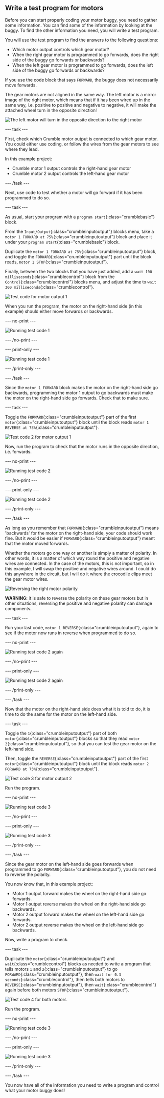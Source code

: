 ## Write a test program for motors

Before you can start properly coding your motor buggy, you need to gather some information. You can find some of the information by looking at the buggy. To find the other information you need, you will write a test program.

You will use the test program to find the answers to the following questions:
+ Which motor output controls which gear motor?
+ When the right gear motor is programmed to go forwards, does the right side of the buggy go forwards or backwards?
+ When the left gear motor is programmed to go forwards, does the left side of the buggy go forwards or backwards?

If you use the code block that says `FORWARD`, the buggy does not necessarily move forwards.

The gear motors are not aligned in the same way. The left motor is a mirror image of the right motor, which means that if it has been wired up in the same way, i.e. positive to positive and negative to negative, it will make the attached wheel turn in the opposite direction!

![The left motor will turn in the opposite direction to the right motor](images/testCode_mirroredMotors-01.png)

--- task ---

First, check which Crumble motor output is connected to which gear motor. You could either use coding, or follow the wires from the gear motors to see where they lead.

In this example project:
+ Crumble motor 1 output controls the right-hand gear motor
+ Crumble motor 2 output controls the left-hand gear motor

--- /task ---

Next, use code to test whether a motor will go forward if it has been programmed to do so.

--- task ---

As usual, start your program with a `program start`{:class="crumblebasic"} block.

From the `Input/Output`{:class="crumbleinputoutput"} blocks menu, take a `motor 1 FORWARD at 75%`{:class="crumbleinputoutput"} block and place it under your `program start`{:class="crumblebasic"} block.

Duplicate the `motor 1 FORWARD at 75%`{:class="crumbleinputoutput"} block, and toggle the `FORWARD`{:class="crumbleinputoutput"} part until the block reads, `motor 1 STOP`{:class="crumbleinputoutput"}.

Finally, between the two blocks that you have just added, add a `wait 100 milliseconds`{:class="crumblecontrol"} block from the `Control`{:class="crumblecontrol"} blocks menu, and adjust the time to `wait 300 milliseconds`{:class="crumblecontrol"}.

![Test code for motor output 1](images/testCode_testCode1.png)

When you run the program, the motor on the right-hand side (in this example) should either move forwards or backwards.

--- no-print ---

![Running test code 1](images/testCode_runningTestCode1.gif)

--- /no-print ---

--- print-only ---

![Running test code 1](images/testCode_runningTestCode1.png)

--- /print-only ---

--- /task ---

Since the `motor 1 FORWARD` block makes the motor on the right-hand side go backwards, programming the motor 1 output to go backwards must make the motor on the right-hand side go forwards. Check that to make sure.

--- task ---

Toggle the `FORWARD`{:class="crumbleinputoutput"} part of the first `motor`{:class="crumbleinputoutput"} block until the block reads `motor 1 REVERSE at 75%`{:class="crumbleinputoutput"}.

![Test code 2 for motor output 1](images/testCode_testCode2.png)

Now, run the program to check that the motor runs in the opposite direction, i.e. forwards.

--- no-print ---

![Running test code 2](images/testCode_runningTestCode2.gif)

--- /no-print ---

--- print-only ---

![Running test code 2](images/testCode_runningTestCode2.png)

--- /print-only ---

--- /task ---

As long as you remember that `FORWARD`{:class="crumbleinputoutput"} means 'backwards' for the motor on the right-hand side, your code should work fine. But it would be easier if `FORWARD`{:class="crumbleinputoutput"} meant that the motor moved forwards.

Whether the motors go one way or another is simply a matter of polarity. In other words, it is a matter of which way round the positive and negative wires are connected. In the case of the motors, this is not important, so in this example, I will swap the positive and negative wires around. I could do this anywhere in the circuit, but I will do it where the crocodile clips meet the gear motor wires.

![Reversing the right motor polarity](images/testCode_crumbleMotorRReversePolarity-01.png)

**WARNING**: It is safe to reverse the polarity on these gear motors but in other situations, reversing the positive and negative polarity can damage components.

--- task ---

Run your last code, `motor 1 REVERSE`{:class="crumbleinputoutput"}, again to see if the motor now runs in reverse when programmed to do so.

--- no-print ---

![Running test code 2 again](images/testCode_runningTestCode2b.gif)

--- /no-print ---

--- print-only ---

![Running test code 2 again](images/testCode_runningTestCode2b.png)

--- /print-only ---

--- /task ---

Now that the motor on the right-hand side does what it is told to do, it is time to do the same for the motor on the left-hand side.

--- task ---

Toggle the `1`{:class="crumbleinputoutput"} part of both `motor`{:class="crumbleinputoutput"} blocks so that they read `motor 2`{:class="crumbleinputoutput"}, so that you can test the gear motor on the left-hand side.

Then, toggle the `REVERSE`{:class="crumbleinputoutput"} part of the first `motor`{:class="crumbleinputoutput"} block until the block reads `motor 2 FORWARD at 75%`{:class="crumbleinputoutput"}.

![Test code 3 for motor output 2](images/testCode_testCode3.png)

Run the program.

--- no-print ---

![Running test code 3](images/testCode_runningTestCode3.gif)

--- /no-print ---

--- print-only ---

![Running test code 3](images/testCode_runningTestCode3.png)

--- /print-only ---

--- /task ---

Since the gear motor on the left-hand side goes forwards when programmed to go `FORWARD`{:class="crumbleinputoutput"}, you do not need to reverse the polarity.

You now know that, in this example project:

+ Motor 1 output forward makes the wheel on the right-hand side go forwards.
+ Motor 1 output reverse makes the wheel on the right-hand side go backwards.
+ Motor 2 output forward makes the wheel on the left-hand side go forwards.
+ Motor 2 output reverse makes the wheel on the left-hand side go backwards.

Now, write a program to check.

--- task ---

Duplicate the `motor`{:class="crumbleinputoutput"} and `wait`{:class="crumblecontrol"} blocks as needed to write a program that tells motors `1` and `2`{:class="crumbleinputoutput"} to go `FORWARD`{:class="crumbleinputoutput"}, then `wait for 0.3 seconds`{:class="crumblecontrol"}, then tells both motors to `REVERSE`{:class="crumbleinputoutput"}, then `wait`{:class="crumblecontrol"} again before both motors `STOP`{:class="crumbleinputoutput"}.

![Test code 4 for both motors](images/testCode_testCode4.png)

Run the program.

--- no-print ---

![Running test code 3](images/testCode_runningTestCode4.gif)

--- /no-print ---

--- print-only ---

![Running test code 3](images/testCode_runningTestCode4.png)

--- /print-only ---

--- /task ---

You now have all of the information you need to write a program and control what your motor buggy does!

